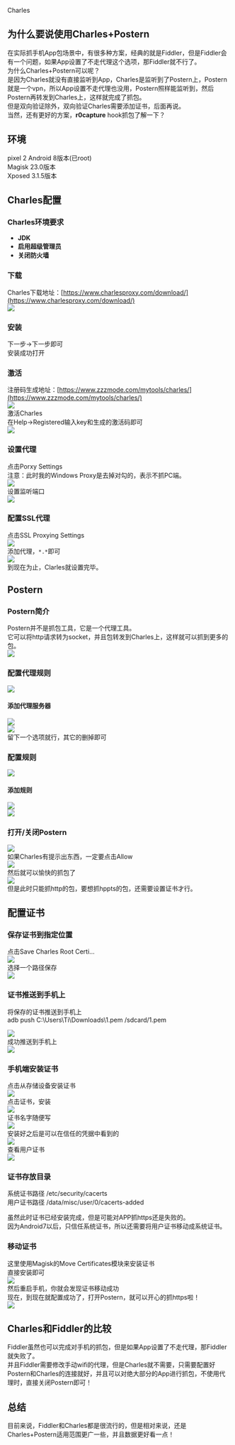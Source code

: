 Charles
<a name="boQm6"></a>
## 为什么要说使用Charles+Postern
在实际抓手机App包场景中，有很多种方案，经典的就是Fiddler，但是Fiddler会有一个问题，如果App设置了不走代理这个选项，那Fiddler就不行了。<br />为什么Charles+Postern可以呢？<br />是因为Charles就没有直接监听到App，Charles是监听到了Postern上，Postern就是一个vpn，所以App设置不走代理也没用，Postern照样能监听到，然后Postern再转发到Charles上，这样就完成了抓包。<br />但是双向验证除外，双向验证Charles需要添加证书，后面再说。<br />当然，还有更好的方案，**r0capture** hook抓包了解一下？
<a name="Ym1nb"></a>
## 环境
pixel 2 Android 8版本(已root)<br />Magisk 23.0版本<br />Xposed 3.1.5版本
<a name="QeFN7"></a>
## Charles配置
<a name="ryBsG"></a>
### Charles环境要求

- **JDK**
- **启用超级管理员**
- **关闭防火墙**
<a name="eeRxP"></a>
### 下载
Charles下载地址：[https://www.charlesproxy.com/download/](https://www.charlesproxy.com/download/)<br />![](https://cdn.nlark.com/yuque/0/2022/png/396745/1650200470256-be6e7aed-a1b2-451c-a238-90911cc6c4f7.png#clientId=u88eca28b-bab0-4&from=paste&id=u7702f30a&originHeight=713&originWidth=1080&originalType=url&ratio=1&rotation=0&showTitle=false&status=done&style=shadow&taskId=ue52238d0-58cd-48af-85fc-fce17fffe3d&title=)
<a name="QNRes"></a>
### 安装
下一步->下一步即可<br />安装成功打开
<a name="MgRkv"></a>
### 激活
注册码生成地址：[https://www.zzzmode.com/mytools/charles/](https://www.zzzmode.com/mytools/charles/)<br />![](https://cdn.nlark.com/yuque/0/2022/png/396745/1650200470289-8e43e074-4d30-4af5-ad14-c502fc5c5854.png#clientId=u88eca28b-bab0-4&from=paste&id=u7c63d7c0&originHeight=408&originWidth=1080&originalType=url&ratio=1&rotation=0&showTitle=false&status=done&style=shadow&taskId=uaa4aebc2-f083-49c3-a8b1-84b3b890a4c&title=)<br />激活Charles<br />在Help->Registered输入key和生成的激活码即可<br />![](https://cdn.nlark.com/yuque/0/2022/png/396745/1650200470328-63c3bb44-a9c8-403a-b312-05b7b26249e9.png#clientId=u88eca28b-bab0-4&from=paste&id=u4a116da0&originHeight=523&originWidth=1080&originalType=url&ratio=1&rotation=0&showTitle=false&status=done&style=shadow&taskId=u6cf73186-7460-4c90-8aa8-36cb2706ef0&title=)
<a name="wdXBt"></a>
### 设置代理
点击Porxy Settings<br />注意：此时我的Windows Proxy是去掉对勾的，表示不抓PC端。<br />![](https://cdn.nlark.com/yuque/0/2022/png/396745/1650200470322-b1b6e8fd-57de-4fb3-9bdd-db48739b6d5e.png#clientId=u88eca28b-bab0-4&from=paste&id=u4a9f1f71&originHeight=719&originWidth=953&originalType=url&ratio=1&rotation=0&showTitle=false&status=done&style=shadow&taskId=u768652fc-099f-42de-866e-4a285648a81&title=)<br />设置监听端口<br />![](https://cdn.nlark.com/yuque/0/2022/png/396745/1650200470705-dab848c0-0438-49f3-8ab2-d1a206f528a2.png#clientId=u88eca28b-bab0-4&from=paste&id=u73eb4525&originHeight=648&originWidth=1080&originalType=url&ratio=1&rotation=0&showTitle=false&status=done&style=shadow&taskId=udc7b5b89-2507-4935-94e5-24cb3018eab&title=)
<a name="i22ga"></a>
### 配置SSL代理
点击SSL Proxying Settings<br />![](https://cdn.nlark.com/yuque/0/2022/png/396745/1650200470743-061e41dd-eb11-4d06-9cc4-ec04ee94da8b.png#clientId=u88eca28b-bab0-4&from=paste&id=udc015115&originHeight=635&originWidth=1080&originalType=url&ratio=1&rotation=0&showTitle=false&status=done&style=shadow&taskId=u150867eb-e2d8-47a5-956b-73ada0dbfcd&title=)<br />添加代理，`*.*`即可<br />![](https://cdn.nlark.com/yuque/0/2022/png/396745/1650200470700-0adfd7fe-186b-4fec-92de-c8d28ad9c87b.png#clientId=u88eca28b-bab0-4&from=paste&id=u5f623632&originHeight=656&originWidth=1080&originalType=url&ratio=1&rotation=0&showTitle=false&status=done&style=shadow&taskId=u7d5f94be-91bc-477f-9f03-eba43ea79b1&title=)<br />到现在为止，Clarles就设置完毕。
<a name="OPhkf"></a>
## Postern
<a name="kb5S5"></a>
### Postern简介
Postern并不是抓包工具，它是一个代理工具。<br />它可以将http请求转为socket，并且包转发到Charles上，这样就可以抓到更多的包。<br />![](https://cdn.nlark.com/yuque/0/2022/png/396745/1650200470781-9e50b706-664f-483d-a4db-eaa412263950.png#clientId=u88eca28b-bab0-4&from=paste&id=ueb7a5f90&originHeight=391&originWidth=350&originalType=url&ratio=1&rotation=0&showTitle=false&status=done&style=shadow&taskId=u4b353423-e63e-45f4-8f37-2ca3ef061bc&title=)
<a name="tmTvw"></a>
### 配置代理规则
![](https://cdn.nlark.com/yuque/0/2022/png/396745/1650200471023-d5b34182-30ff-4470-83ba-6e496fe94ea7.png#clientId=u88eca28b-bab0-4&from=paste&id=ubb29c82b&originHeight=537&originWidth=418&originalType=url&ratio=1&rotation=0&showTitle=false&status=done&style=shadow&taskId=u3cb5c287-592f-4cd1-8fa1-4f7f6d9a37e&title=)
<a name="N99GS"></a>
#### 添加代理服务器
![](https://cdn.nlark.com/yuque/0/2022/png/396745/1650200471113-b93108fe-03b4-4198-9278-766c50961d4b.png#clientId=u88eca28b-bab0-4&from=paste&id=u68eb3b58&originHeight=435&originWidth=418&originalType=url&ratio=1&rotation=0&showTitle=false&status=done&style=shadow&taskId=ue01d9e86-7e9b-4f66-bf8a-25f90164281&title=)<br />![](https://cdn.nlark.com/yuque/0/2022/png/396745/1650200471241-6128c862-af72-49fe-bc22-3f850c86701a.png#clientId=u88eca28b-bab0-4&from=paste&id=u66c24e0c&originHeight=563&originWidth=1080&originalType=url&ratio=1&rotation=0&showTitle=false&status=done&style=shadow&taskId=uf60c3dfe-e219-4804-9fbc-fa24f2e1af8&title=)<br />留下一个选项就行，其它的删掉即可
<a name="g6PJR"></a>
### 配置规则
![](https://cdn.nlark.com/yuque/0/2022/png/396745/1650200471265-6318f61a-1be2-4008-98cf-7e3ae1022fcb.png#clientId=u88eca28b-bab0-4&from=paste&id=uc6773f11&originHeight=511&originWidth=418&originalType=url&ratio=1&rotation=0&showTitle=false&status=done&style=shadow&taskId=u7b358ecc-8303-4025-9730-f567387061c&title=)
<a name="J7PCr"></a>
#### 添加规则
![](https://cdn.nlark.com/yuque/0/2022/png/396745/1650200471292-2bff4d48-eb8b-4bbb-b35d-668f0db519a4.png#clientId=u88eca28b-bab0-4&from=paste&id=u86db927e&originHeight=196&originWidth=418&originalType=url&ratio=1&rotation=0&showTitle=false&status=done&style=shadow&taskId=u2eb7e7e0-9289-4c91-b184-1f11e6bcdc3&title=)<br />![](https://cdn.nlark.com/yuque/0/2022/png/396745/1650200471403-4eb48c31-14f2-48be-9070-2c73ba60f7aa.png#clientId=u88eca28b-bab0-4&from=paste&id=ud318402b&originHeight=508&originWidth=418&originalType=url&ratio=1&rotation=0&showTitle=false&status=done&style=shadow&taskId=uee5d5bbc-2271-4af1-bac8-0937b79ea83&title=)
<a name="Ee8CA"></a>
### 打开/关闭Postern
![](https://cdn.nlark.com/yuque/0/2022/png/396745/1650200471558-074d42d7-d1b4-4d7f-a21b-0c2dbdbba90d.png#clientId=u88eca28b-bab0-4&from=paste&id=u3a1e1b08&originHeight=495&originWidth=418&originalType=url&ratio=1&rotation=0&showTitle=false&status=done&style=shadow&taskId=u87a2eab9-8b1f-40ff-bf6d-dde2f366873&title=)<br />如果Charles有提示出东西，一定要点击Allow<br />![](https://cdn.nlark.com/yuque/0/2022/png/396745/1650200471580-1b3f83eb-5e8e-4dac-932b-e9d3e29de3b8.png#clientId=u88eca28b-bab0-4&from=paste&id=ud1afe61c&originHeight=593&originWidth=1080&originalType=url&ratio=1&rotation=0&showTitle=false&status=done&style=shadow&taskId=ube02d33f-fefc-4814-bf3b-c3eedb41856&title=)<br />然后就可以愉快的抓包了<br />![](https://cdn.nlark.com/yuque/0/2022/png/396745/1650200471721-60c8e9aa-95ce-4397-be9d-2ebc8cba4712.png#clientId=u88eca28b-bab0-4&from=paste&id=u9980aa64&originHeight=699&originWidth=1080&originalType=url&ratio=1&rotation=0&showTitle=false&status=done&style=shadow&taskId=u44349a03-02e9-46b0-b9c3-cd7bd0157b2&title=)<br />但是此时只能抓http的包，要想抓hppts的包，还需要设置证书才行。
<a name="PSTQg"></a>
## 配置证书
<a name="NGe3f"></a>
### 保存证书到指定位置
点击Save Charles Root Certi...<br />![](https://cdn.nlark.com/yuque/0/2022/png/396745/1650200471787-08c56834-a7f2-4e86-8b05-c99fdc8537c7.png#clientId=u88eca28b-bab0-4&from=paste&id=u27bf6a4e&originHeight=477&originWidth=1080&originalType=url&ratio=1&rotation=0&showTitle=false&status=done&style=shadow&taskId=uc2cf6208-3183-40e0-afef-53cb236f547&title=)<br />选择一个路径保存<br />![](https://cdn.nlark.com/yuque/0/2022/png/396745/1650200471817-a6e3ed86-8500-4380-a5aa-861d484a1b4f.png#clientId=u88eca28b-bab0-4&from=paste&id=u9c98e069&originHeight=607&originWidth=1080&originalType=url&ratio=1&rotation=0&showTitle=false&status=done&style=shadow&taskId=u13856437-6b50-4ca2-8d1a-2794948d74c&title=)
<a name="ANZut"></a>
### 证书推送到手机上
将保存的证书推送到手机上<br />adb push C:\Users\Ti\Downloads\1.pem /sdcard/1.pem

![](https://cdn.nlark.com/yuque/0/2022/png/396745/1650200471845-39eff2f7-4c51-454e-a575-597b8ddb231a.png#clientId=u88eca28b-bab0-4&from=paste&id=u360d69e1&originHeight=395&originWidth=961&originalType=url&ratio=1&rotation=0&showTitle=false&status=done&style=shadow&taskId=u1df5522e-7473-4161-a8d9-97a000c5a09&title=)<br />成功推送到手机上<br />![](https://cdn.nlark.com/yuque/0/2022/png/396745/1650200471920-d8aa03f1-d582-49c2-95f1-dad8b68d400d.png#clientId=u88eca28b-bab0-4&from=paste&id=u28ca4db6&originHeight=619&originWidth=418&originalType=url&ratio=1&rotation=0&showTitle=false&status=done&style=shadow&taskId=u22b42719-6d3e-4e63-aaa4-12615310d99&title=)
<a name="qYHKV"></a>
### 手机端安装证书
点击从存储设备安装证书<br />![](https://cdn.nlark.com/yuque/0/2022/png/396745/1650200472238-6f8565ed-ecdf-4d08-aa33-8fdaef2f7e2f.png#clientId=u88eca28b-bab0-4&from=paste&id=u3dacca39&originHeight=605&originWidth=418&originalType=url&ratio=1&rotation=0&showTitle=false&status=done&style=shadow&taskId=ue9f3b6fd-049a-444e-92d1-70afd2f3f15&title=)<br />点击证书，安装<br />![](https://cdn.nlark.com/yuque/0/2022/png/396745/1650200472241-3e0bfdbb-d56d-476f-b735-a9a251ea20bf.png#clientId=u88eca28b-bab0-4&from=paste&id=u52f2962b&originHeight=647&originWidth=418&originalType=url&ratio=1&rotation=0&showTitle=false&status=done&style=shadow&taskId=u4642620d-0f2d-486c-afde-000df4fc6c2&title=)<br />证书名字随便写<br />![](https://cdn.nlark.com/yuque/0/2022/png/396745/1650200472302-f7b404e2-0306-4e02-93c4-6b8abe9477b8.png#clientId=u88eca28b-bab0-4&from=paste&id=u3aae1e19&originHeight=381&originWidth=388&originalType=url&ratio=1&rotation=0&showTitle=false&status=done&style=shadow&taskId=udde56622-5f8c-4a0e-867e-11ca269bd3b&title=)<br />安装好之后是可以在信任的凭据中看到的<br />![](https://cdn.nlark.com/yuque/0/2022/png/396745/1650200472346-cb84fe02-5393-470f-a74a-eb06f440f6ce.png#clientId=u88eca28b-bab0-4&from=paste&id=u1fc98553&originHeight=562&originWidth=387&originalType=url&ratio=1&rotation=0&showTitle=false&status=done&style=shadow&taskId=u0d323238-cb40-4790-b878-f4010e7ee68&title=)<br />查看用户证书<br />![](https://cdn.nlark.com/yuque/0/2022/png/396745/1650200472413-dd3c6eb7-8629-4f82-af22-a2b281bdd233.png#clientId=u88eca28b-bab0-4&from=paste&id=u586a1017&originHeight=246&originWidth=431&originalType=url&ratio=1&rotation=0&showTitle=false&status=done&style=shadow&taskId=u0abffbf5-918d-4fc8-91eb-66829d23004&title=)
<a name="prCsc"></a>
### 证书存放目录
系统证书路径 /etc/security/cacerts<br />用户证书路径 /data/misc/user/0/cacerts-added

虽然此时证书已经安装完成，但是可能对APP抓https还是失败的。<br />因为Android7以后，只信任系统证书，所以还需要将用户证书移动成系统证书。
<a name="UA1Su"></a>
### 移动证书
这里使用Magisk的Move Certificates模块来安装证书<br />直接安装即可<br />![](https://cdn.nlark.com/yuque/0/2022/png/396745/1650200472651-54019ec3-9dad-4f8b-b688-ad45378d3573.png#clientId=u88eca28b-bab0-4&from=paste&id=ub4ce4468&originHeight=743&originWidth=418&originalType=url&ratio=1&rotation=0&showTitle=false&status=done&style=shadow&taskId=u36a392d7-66fc-4a04-ae36-d20e43ef95e&title=)<br />然后重启手机，你就会发现证书移动成功<br />现在，到现在就配置成功了，打开Postern，就可以开心的抓https啦！<br />![](https://cdn.nlark.com/yuque/0/2022/png/396745/1650200472676-fc071869-db9f-4397-8d7a-375a23064891.png#clientId=u88eca28b-bab0-4&from=paste&id=uad1a94aa&originHeight=592&originWidth=1080&originalType=url&ratio=1&rotation=0&showTitle=false&status=done&style=shadow&taskId=u58347e52-ffe3-427a-aa8d-82d467d552f&title=)
<a name="x3tmK"></a>
## Charles和Fiddler的比较
Fiddler虽然也可以完成对手机的抓包，但是如果App设置了不走代理，那Fiddler就失败了。<br />并且Fiddler需要修改手动wifi的代理，但是Charles就不需要，只需要配置好Postern和Charles的连接就好，并且可以对绝大部分的App进行抓包，不使用代理时，直接关闭Postern即可！
<a name="S6YnQ"></a>
## 总结
目前来说，Fiddler和Charles都是很流行的，但是相对来说，还是Charles+Postern适用范围更广一些，并且数据更好看一点！
